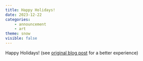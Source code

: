 ```yaml
---
title: Happy Holidays!
date: 2023-12-22
categories:
    - announcement
    - art
theme: snow
visible: false
---
```


Happy Holidays! (see [original blog post](https://gportal.link/blog/old/?posts/2023/December/happy_holidays.md) for a better experience)

